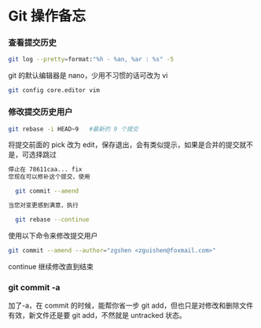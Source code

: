 
# Git 操作备忘

### 查看提交历史

```bash
git log --pretty=format:"%h - %an, %ar : %s" -5
```

git 的默认编辑器是 nano，少用不习惯的话可改为 vi

```bash
git config core.editor vim
```

### 修改提交历史用户

```bash
git rebase -i HEAD~9   #最新的 9 个提交
```

将提交前面的  pick 改为 edit，保存退出，会有类似提示，如果是合并的提交就不是，可选择跳过

```bash
停止在 78611caa... fix
您现在可以修补这个提交，使用

  git commit --amend 

当您对变更感到满意，执行

  git rebase --continue
```

使用以下命令来修改提交用户

```bash
git commit --amend --author="zgshen <zguishen@foxmail.com>"
```

continue 继续修改直到结束

### git commit -a

加了-a，在 commit 的时候，能帮你省一步 git add，但也只是对修改和删除文件有效，新文件还是要 git add，不然就是 untracked 状态。
